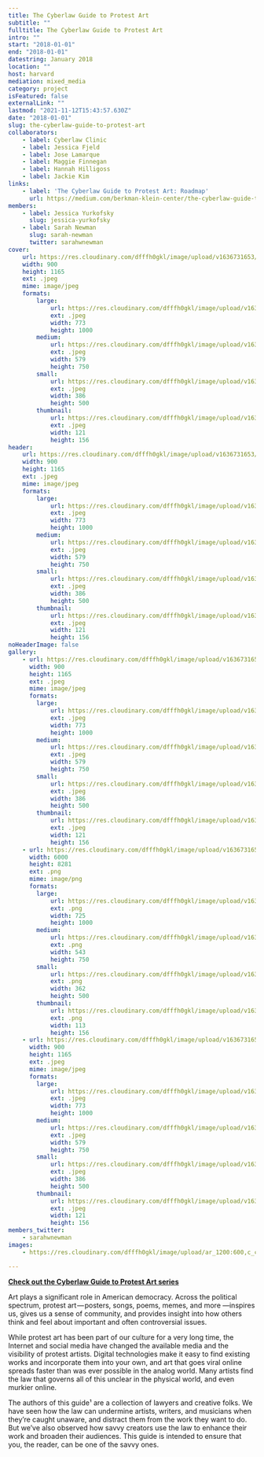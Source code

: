 ```yaml
---
title: The Cyberlaw Guide to Protest Art
subtitle: ""
fulltitle: The Cyberlaw Guide to Protest Art
intro: ""
start: "2018-01-01"
end: "2018-01-01"
datestring: January 2018
location: ""
host: harvard
mediation: mixed_media
category: project
isFeatured: false
externalLink: ""
lastmod: "2021-11-12T15:43:57.630Z"
date: "2018-01-01"
slug: the-cyberlaw-guide-to-protest-art
collaborators:
    - label: Cyberlaw Clinic
    - label: Jessica Fjeld
    - label: Jose Lamarque
    - label: Maggie Finnegan
    - label: Hannah Hilligoss
    - label: Jackie Kim
links:
    - label: 'The Cyberlaw Guide to Protest Art: Roadmap'
      url: https://medium.com/berkman-klein-center/the-cyberlaw-guide-to-protest-art-roadmap-c79b8ab4f61b
members:
    - label: Jessica Yurkofsky
      slug: jessica-yurkofsky
    - label: Sarah Newman
      slug: sarah-newman
      twitter: sarahwnewman
cover:
    url: https://res.cloudinary.com/dfffh0gkl/image/upload/v1636731653/cyberlaw1_48e656cb68.jpg
    width: 900
    height: 1165
    ext: .jpeg
    mime: image/jpeg
    formats:
        large:
            url: https://res.cloudinary.com/dfffh0gkl/image/upload/v1636731654/large_cyberlaw1_48e656cb68.jpg
            ext: .jpeg
            width: 773
            height: 1000
        medium:
            url: https://res.cloudinary.com/dfffh0gkl/image/upload/v1636731654/medium_cyberlaw1_48e656cb68.jpg
            ext: .jpeg
            width: 579
            height: 750
        small:
            url: https://res.cloudinary.com/dfffh0gkl/image/upload/v1636731655/small_cyberlaw1_48e656cb68.jpg
            ext: .jpeg
            width: 386
            height: 500
        thumbnail:
            url: https://res.cloudinary.com/dfffh0gkl/image/upload/v1636731653/thumbnail_cyberlaw1_48e656cb68.jpg
            ext: .jpeg
            width: 121
            height: 156
header:
    url: https://res.cloudinary.com/dfffh0gkl/image/upload/v1636731653/cyberlaw1_48e656cb68.jpg
    width: 900
    height: 1165
    ext: .jpeg
    mime: image/jpeg
    formats:
        large:
            url: https://res.cloudinary.com/dfffh0gkl/image/upload/v1636731654/large_cyberlaw1_48e656cb68.jpg
            ext: .jpeg
            width: 773
            height: 1000
        medium:
            url: https://res.cloudinary.com/dfffh0gkl/image/upload/v1636731654/medium_cyberlaw1_48e656cb68.jpg
            ext: .jpeg
            width: 579
            height: 750
        small:
            url: https://res.cloudinary.com/dfffh0gkl/image/upload/v1636731655/small_cyberlaw1_48e656cb68.jpg
            ext: .jpeg
            width: 386
            height: 500
        thumbnail:
            url: https://res.cloudinary.com/dfffh0gkl/image/upload/v1636731653/thumbnail_cyberlaw1_48e656cb68.jpg
            ext: .jpeg
            width: 121
            height: 156
noHeaderImage: false
gallery:
    - url: https://res.cloudinary.com/dfffh0gkl/image/upload/v1636731653/cyberlaw1_48e656cb68.jpg
      width: 900
      height: 1165
      ext: .jpeg
      mime: image/jpeg
      formats:
        large:
            url: https://res.cloudinary.com/dfffh0gkl/image/upload/v1636731654/large_cyberlaw1_48e656cb68.jpg
            ext: .jpeg
            width: 773
            height: 1000
        medium:
            url: https://res.cloudinary.com/dfffh0gkl/image/upload/v1636731654/medium_cyberlaw1_48e656cb68.jpg
            ext: .jpeg
            width: 579
            height: 750
        small:
            url: https://res.cloudinary.com/dfffh0gkl/image/upload/v1636731655/small_cyberlaw1_48e656cb68.jpg
            ext: .jpeg
            width: 386
            height: 500
        thumbnail:
            url: https://res.cloudinary.com/dfffh0gkl/image/upload/v1636731653/thumbnail_cyberlaw1_48e656cb68.jpg
            ext: .jpeg
            width: 121
            height: 156
    - url: https://res.cloudinary.com/dfffh0gkl/image/upload/v1636731655/cyberlaw2_130ab7e144.png
      width: 6000
      height: 8281
      ext: .png
      mime: image/png
      formats:
        large:
            url: https://res.cloudinary.com/dfffh0gkl/image/upload/v1636731663/large_cyberlaw2_130ab7e144.png
            ext: .png
            width: 725
            height: 1000
        medium:
            url: https://res.cloudinary.com/dfffh0gkl/image/upload/v1636731664/medium_cyberlaw2_130ab7e144.png
            ext: .png
            width: 543
            height: 750
        small:
            url: https://res.cloudinary.com/dfffh0gkl/image/upload/v1636731664/small_cyberlaw2_130ab7e144.png
            ext: .png
            width: 362
            height: 500
        thumbnail:
            url: https://res.cloudinary.com/dfffh0gkl/image/upload/v1636731657/thumbnail_cyberlaw2_130ab7e144.png
            ext: .png
            width: 113
            height: 156
    - url: https://res.cloudinary.com/dfffh0gkl/image/upload/v1636731652/cyberlaw3_d3d8632aed.jpg
      width: 900
      height: 1165
      ext: .jpeg
      mime: image/jpeg
      formats:
        large:
            url: https://res.cloudinary.com/dfffh0gkl/image/upload/v1636731653/large_cyberlaw3_d3d8632aed.jpg
            ext: .jpeg
            width: 773
            height: 1000
        medium:
            url: https://res.cloudinary.com/dfffh0gkl/image/upload/v1636731653/medium_cyberlaw3_d3d8632aed.jpg
            ext: .jpeg
            width: 579
            height: 750
        small:
            url: https://res.cloudinary.com/dfffh0gkl/image/upload/v1636731654/small_cyberlaw3_d3d8632aed.jpg
            ext: .jpeg
            width: 386
            height: 500
        thumbnail:
            url: https://res.cloudinary.com/dfffh0gkl/image/upload/v1636731653/thumbnail_cyberlaw3_d3d8632aed.jpg
            ext: .jpeg
            width: 121
            height: 156
members_twitter:
    - sarahwnewman
images:
    - https://res.cloudinary.com/dfffh0gkl/image/upload/ar_1200:600,c_crop/c_limit,h_1200,w_600/v1636731653/cyberlaw1_48e656cb68.jpg

---
```

**[Check out the Cyberlaw Guide to Protest Art series](https://medium.com/berkman-klein-center/the-cyberlaw-guide-to-protest-art-roadmap-c79b8ab4f61b)**

Art plays a significant role in American democracy. Across the political spectrum, protest art — posters, songs, poems, memes, and more —inspires us, gives us a sense of community, and provides insight into how others think and feel about important and often controversial issues.

While protest art has been part of our culture for a very long time, the Internet and social media have changed the available media and the visibility of protest artists. Digital technologies make it easy to find existing works and incorporate them into your own, and art that goes viral online spreads faster than was ever possible in the analog world. Many artists find the law that governs all of this unclear in the physical world, and even murkier online.

The authors of this guide¹ are a collection of lawyers and creative folks. We have seen how the law can undermine artists, writers, and musicians when they’re caught unaware, and distract them from the work they want to do. But we’ve also observed how savvy creators use the law to enhance their work and broaden their audiences. This guide is intended to ensure that you, the reader, can be one of the savvy ones.
